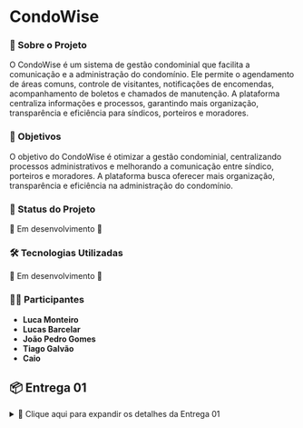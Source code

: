 # CondoWise

### 📌 Sobre o Projeto
O CondoWise é um sistema de gestão condominial que facilita a comunicação e a administração do condomínio. Ele permite o agendamento de áreas comuns, controle de visitantes, notificações de encomendas, acompanhamento de boletos e chamados de manutenção. A plataforma centraliza informações e processos, garantindo mais organização, transparência e eficiência para síndicos, porteiros e moradores.

### 🎯 Objetivos
O objetivo do CondoWise é otimizar a gestão condominial, centralizando processos administrativos e melhorando a comunicação entre síndico, porteiros e moradores. A plataforma busca oferecer mais organização, transparência e eficiência na administração do condomínio.

### 📌 Status do Projeto
🚧 Em desenvolvimento 🚧

### 🛠 Tecnologias Utilizadas
🚧 Em desenvolvimento 🚧

### 👨‍💻 Participantes
- **Luca Monteiro**
- **Lucas Barcelar**
- **João Pedro Gomes**
- **Tiago Galvão**
- **Caio**

## 📦 Entrega 01

<details>
  <summary>📌 Clique aqui para expandir os detalhes da Entrega 01</summary>

## 🔗 Link do Miro + YouTube  

Para uma melhor visualização das entregas do projeto, disponibilizamos os seguintes links:  

- 📌 **<a href="https://miro.com/app/board/uXjVIVPEAic=/?share_link_id=807265148221" target="_blank">Miro</a>** → Acesse as histórias de usuário e os protótipos Lo-Fi.  
- 🎥 **<a href="COLOQUE_O_LINK_AQUI" target="_blank">YouTube</a>** → Assista ao screencast dos protótipos e veja a demonstração interativa.  


### 📖 Histórias de Usuário  
As histórias de usuário foram definidas de forma clara e completa, com cenários de validação e entrega de valor bem definida.  
🔗 [Acesse as histórias de usuário escrito](./historias_de_usuario.md)  
🔗 [Acesse as histórias de usuário post-it](Entregaveis/./historias_de_usuario.jpg) 

### 🎨 Protótipo de Lo-Fi  
O protótipo de baixa fidelidade foi desenvolvido no Figma e está acessível através do link abaixo:  
🔗 [Acesse os protótipos lo-fi](Entregaveis/./protootipos_lo_fi.pdf)  

### 📹 Apresentação do Protótipo  
Um screencast foi criado para demonstrar o protótipo de baixa fidelidade, incluindo explicação em áudio ou legenda.  
🔗 [Assista ao vídeo no YouTube](LINK_DO_VIDEO)  

</details>
